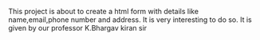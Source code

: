 This project is about to  create a html form with details like name,email,phone number and address. It is very interesting to do so. It is given by our professor K.Bhargav kiran sir